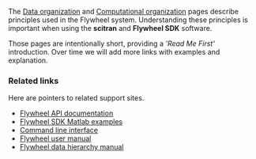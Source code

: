 The [Data organization](Data-organization) and [Computational organization](Computational-organization) pages describe principles used in the Flywheel system.  Understanding these principles is important when using the **scitran** and **Flywheel SDK** software. 

Those pages are intentionally short, providing a _'Read Me First'_ introduction. Over time we will add more links with examples and explanation.  

### Related links

Here are pointers to related support sites.

* [Flywheel API documentation](https://flywheel-io.github.io/core/branches/master/matlab/flywheel.api.html)
* [Flywheel SDK Matlab examples](https://flywheel-io.github.io/core/branches/master/matlab/examples.html)
* [Command line interface](https://docs.flywheel.io/display/EM/CLI+and+SDKs)
* [Flywheel user manual](https://docs.flywheel.io/display/EM/About+Flywheel)
* [Flywheel data hierarchy manual](https://docs.flywheel.io/display/EM/Data+Hierarchy)